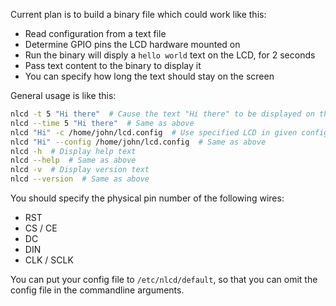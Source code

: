 Current plan is to build a binary file which could work like this:

* Read configuration from a text file
* Determine GPIO pins the LCD hardware mounted on
* Run the binary will disply a `hello world` text on the LCD, for 2 seconds
* Pass text content to the binary to display it
* You can specify how long the text should stay on the screen

General usage is like this:

```bash
nlcd -t 5 "Hi there"  # Cause the text "Hi there" to be displayed on the LCD for 5 seconds
nlcd --time 5 "Hi there"  # Same as above
nlcd "Hi" -c /home/john/lcd.config  # Use specified LCD in given config file
nlcd "Hi" --config /home/john/lcd.config  # Same as above
nlcd -h  # Display help text
nlcd --help  # Same as above
nlcd -v  # Display version text
nlcd --version  # Same as above
```

You should specify the physical pin number of the following wires:

* RST
* CS / CE
* DC
* DIN
* CLK / SCLK

You can put your config file to `/etc/nlcd/default`, so that you can omit the config file in the commandline arguments.
